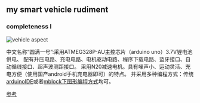 ## my smart vehicle rudiment

### completeness I 
![vehicle aspect](https://raw.githubusercontent.com/wiki/teddyand/balance-vehicle/images/6c9990bbb34dbef5195f69ad20ca183b64601277/completeness.jpg)

中文名称“圆满一号”:采用ATMEG328P-AU主控芯片（arduino uno）3.7V锂电池供电、 配有升压电路、充电电路、电机驱动电路、程序下载电路、蓝牙接口、自动循线接口、超声波测距接口。
采用N20减速电机。具有噪声小、运动灵活、充电方便（使用国产android手机充电器即可）的特点。
并采用多种编程方式：传统[arduinoIDE](https://www.arduino.cc/en/guide/windows)或者[mblock下图形编程方式](https://mblock.makeblock.com/en-us/download/)均可。

[参考](https://www.instructables.com/%E8%87%AA%E9%80%A0%E4%BD%A0%E7%9A%84Arduino-UNO%E6%9D%BF/)
